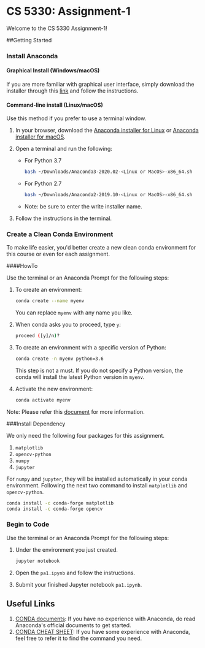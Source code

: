 # CS 5330: Assignment-1

Welcome to the CS 5330 Assignment-1! 

##Getting Started

### Install Anaconda

#### Graphical Install (Windows/macOS)

If you are more familiar with graphical user interface, simply download the installer through this [link](https://www.anaconda.com/products/individual) and follow the instructions.

#### Command-line install (Linux/macOS)

Use this method if you prefer to use a terminal window.

1. In your browser, download the [Anaconda installer for Linux](https://www.anaconda.com/download/#linux) or [Anaconda installer for macOS](https://www.anaconda.com/downloads#macos).

2. Open a terminal and run the following:

   + For Python 3.7

     ```sh
     bash ~/Downloads/Anaconda3-2020.02-<Linux or MacOS>-x86_64.sh
     ```

   + For Python 2.7

     ```sh
     bash ~/Downloads/Anaconda2-2019.10-<Linux or MacOS>-x86_64.sh
     ```

   + Note: be sure to enter the write installer name.

3. Follow the instructions in the terminal.

### Create a Clean Conda Environment

To make life easier, you'd better create a new clean conda environment for this course or even for each assignment.

####HowTo

Use the terminal or an Anaconda Prompt for the following steps:

1. To create an environment:

   ```sh
   conda create --name myenv
   ```

   You can replace `myenv` with any name you like.

2. When conda asks you to proceed, type `y`:

   ```sh
   proceed ([y]/n)?
   ```

3. To create an environment with a specific version of Python:

   ```sh
   conda create -n myenv python=3.6
   ```

   This step is not a must. If you do not specify a Python version, the conda will install the latest Python version in `myenv`.

4. Activate the new environment:

   ```sh
   conda activate myenv
   ```

Note: Please refer this [document](https://conda.io/projects/conda/en/latest/user-guide/tasks/manage-environments.html#activating-an-environment) for more information. 

###Install Dependency

We only need the following four packages for this assignment.

1. `matplotlib`
2. `opencv-python`
3. `numpy`
4. `jupyter`

For `numpy` and `jupyter`, they will be installed automatically in your conda environment. Following the next two command to install `matplotlib` and `opencv-python`.

```sh
conda install -c conda-forge matplotlib
conda install -c conda-forge opencv
```



### Begin to Code

Use the terminal or an Anaconda Prompt for the following steps:

1. Under the environment you just created.

   ```sh
   jupyter notebook
   ```

2. Open the `pa1.ipynb` and follow the instructions.

3. Submit your finished Jupyter notebook `pa1.ipynb`.

## Useful Links

1. [CONDA documents](https://docs.anaconda.com/anaconda/): If you have no experience with Anaconda, do read Anaconda's official documents to get started. 
2. [CONDA CHEAT SHEET](https://docs.conda.io/projects/conda/en/4.6.0/_downloads/52a95608c49671267e40c689e0bc00ca/conda-cheatsheet.pdf): If you have some experience with Anaconda, feel free to refer it to find the command you need.

